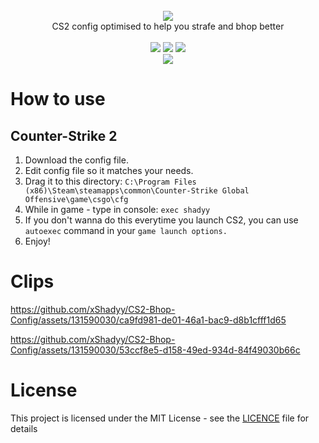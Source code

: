 <div align="center">
<br/><img src="https://github.com/xShadyy/Desktop-Cleaner/assets/131590030/92389b16-8c0f-42a8-b3f2-12ab79b41a8e"><br/>
CS2 config optimised to help you strafe and bhop better<br/><br/><img src="https://img.shields.io/badge/CS2-2024-2e3440?style=flat-square"/> <img src="https://img.shields.io/badge/LICENE-MIT-2e3440?style=flat-square"/> <img src="https://img.shields.io/badge/VERSION-1.0.0-2e3440?style=flat-square"/><br/><a align="center" href="https://www.buymeacoffee.com/shadyy"><img align="center" src="https://img.shields.io/badge/BUY%20ME%20A%20COFFEE-2e3440?style=for-the-badge&logo=BuyMeACoffee&logoColor=white"/></a>
</div>

# How to use

## Counter-Strike 2

1. Download the config file.
2. Edit config file so it matches your needs.
3. Drag it to this directory: `C:\Program Files (x86)\Steam\steamapps\common\Counter-Strike Global Offensive\game\csgo\cfg`
4. While in game - type in console: `exec shadyy`
5. If you don't wanna do this everytime you launch CS2, you can use `autoexec` command in your `game launch options.`
6. Enjoy!

# Clips

https://github.com/xShadyy/CS2-Bhop-Config/assets/131590030/ca9fd981-de01-46a1-bac9-d8b1cfff1d65

https://github.com/xShadyy/CS2-Bhop-Config/assets/131590030/53ccf8e5-d158-49ed-934d-84f49030b66c

# License

This project is licensed under the MIT License - see the [LICENCE](https://github.com/xshadyy/Dekstop-Cleaner/blob/main/LICENSE) file for details
